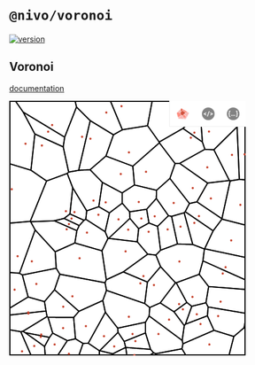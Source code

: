 # `@nivo/voronoi`

[![version](https://img.shields.io/npm/v/@nivo/voronoi.svg?style=flat-square)](https://www.npmjs.com/package/@nivo/voronoi)

## Voronoi

[documentation](http://nivo.rocks/#/voronoi)

![Voronoi](./doc/voronoi.png)
